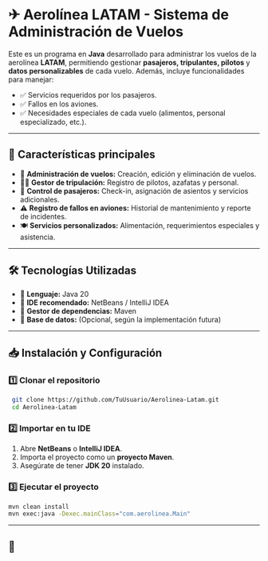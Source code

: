 # ✈ Aerolínea LATAM - Sistema de Administración de Vuelos

Este es un programa en **Java** desarrollado para administrar los vuelos de la aerolínea **LATAM**, permitiendo gestionar **pasajeros, tripulantes, pilotos** y **datos personalizables** de cada vuelo. Además, incluye funcionalidades para manejar:
- ✅ Servicios requeridos por los pasajeros.
- ✅ Fallos en los aviones.
- ✅ Necesidades especiales de cada vuelo (alimentos, personal especializado, etc.).

---

## 📌 Características principales
- 📂 **Administración de vuelos:** Creación, edición y eliminación de vuelos.
- 👨‍✈️ **Gestor de tripulación:** Registro de pilotos, azafatas y personal.
- 🎫 **Control de pasajeros:** Check-in, asignación de asientos y servicios adicionales.
- ⚠ **Registro de fallos en aviones:** Historial de mantenimiento y reporte de incidentes.
- 🍽 **Servicios personalizados:** Alimentación, requerimientos especiales y asistencia.

---

## 🛠 Tecnologías Utilizadas
- 🔹 **Lenguaje:** Java 20
- 🔹 **IDE recomendado:** NetBeans / IntelliJ IDEA
- 🔹 **Gestor de dependencias:** Maven
- 🔹 **Base de datos:** (Opcional, según la implementación futura)

---

## 📥 Instalación y Configuración
### 1️⃣ Clonar el repositorio
```bash
 git clone https://github.com/TuUsuario/Aerolinea-Latam.git
 cd Aerolinea-Latam
```

### 2️⃣ Importar en tu IDE
1. Abre **NetBeans** o **IntelliJ IDEA**.
2. Importa el proyecto como un **proyecto Maven**.
3. Asegúrate de tener **JDK 20** instalado.

### 3️⃣ Ejecutar el proyecto
```bash
mvn clean install
mvn exec:java -Dexec.mainClass="com.aerolinea.Main"
```

---

## 📌
